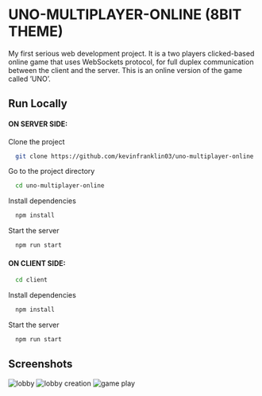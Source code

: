 
# UNO-MULTIPLAYER-ONLINE (8BIT THEME)

My first serious web development project. It is a two players clicked-based online game that uses WebSockets protocol, for full duplex communication between the client and the server. This is an online version of the game called ’UNO’.
## Run Locally

#### ON SERVER SIDE:

Clone the project

```bash
  git clone https://github.com/kevinfranklin03/uno-multiplayer-online
```

Go to the project directory

```bash
  cd uno-multiplayer-online
```

Install dependencies

```bash
  npm install
```

Start the server

```bash
  npm run start
```

#### ON CLIENT SIDE:

```bash
  cd client
```


Install dependencies

```bash
  npm install
```

Start the server

```bash
  npm run start
```
## Screenshots

![lobby](https://user-images.githubusercontent.com/91761444/203335915-1f6d20ee-b2f1-4fd3-bda6-aede18a93d67.png)
![lobby creation](https://user-images.githubusercontent.com/91761444/203335973-8638980f-69ea-4ff5-aff3-4fc2143db285.png)
![game play](https://user-images.githubusercontent.com/91761444/203336475-e06dde37-8909-40c3-b7fc-8886869ef729.png)

